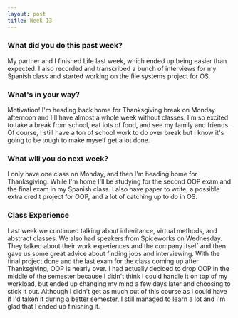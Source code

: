 ```yaml
---
layout: post
title: Week 13
---
```


### What did you do this past week?
My partner and I finished Life last week, which ended up being easier than expected. I also recorded and transcribed a bunch of interviews for my Spanish class and started working on the file systems project for OS. 

### What's in your way?
Motivation! I'm heading back home for Thanksgiving break on Monday afternoon and I'll have almost a whole week without classes. I'm so excited to take a break from school, eat lots of food, and see my family and friends. Of course, I still have a ton of school work to do over break but I know it's going to be tough to make myself get a lot done. 

### What will you do next week?
I only have one class on Monday, and then I'm heading home for Thanksgiving. While I'm home I'll be studying for the second OOP exam and the final exam in my Spanish class. I also have paper to write, a possible extra credit project for OOP, and a lot of catching up to do in OS. 

### Class Experience
Last week we continued talking about inheritance, virtual methods, and abstract classes. We also had speakers from Spiceworks on Wednesday. They talked about their work experiences and the company itself and then gave us some great advice about finding jobs and interviewing. 
With the final project done and the last exam for the class coming up after Thanksgiving, OOP is nearly over. I had actually decided to drop OOP in the middle of the semester because I didn't think I could handle it on top of my workload, but ended up changing my mind a few days later and choosing to stick it out. Although I didn't get as much out of this course as I could have if I'd taken it during a better semester, I still managed to learn a lot and I'm glad that I ended up finishing it. 

